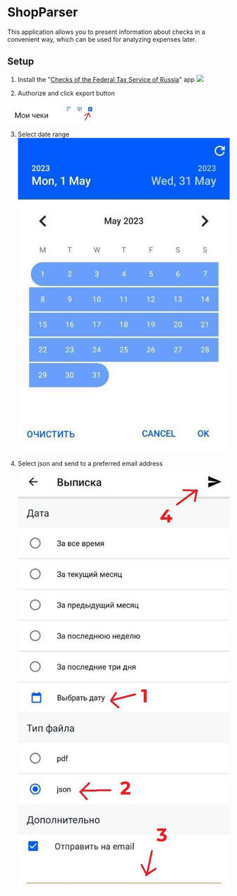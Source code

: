 # ShopParser

This application allows you to present information about checks in a convenient way, which can be used for analyzing expenses later.

## Setup

1) Install the "[Checks of the Federal Tax Service of Russia](https://play.google.com/store/apps/details?id=ru.fns.billchecker)" app
![](https://u.to/X--BHw)

2) Authorize and click export button
<img src="images/export_button.jpg" alt="drawing" width="200"/>

3) Select date range
![](images/range.jpg)

4) Select json and send to a preferred email address
![](images/send.jpg)